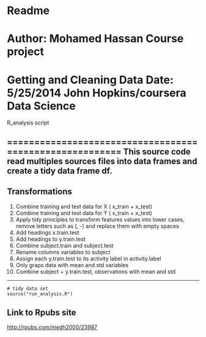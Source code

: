 Readme
========================================================

Author: Mohamed Hassan
Course project
========================================================
Getting and Cleaning Data
Date: 5/25/2014
John Hopkins/coursera Data Science
========================================================


R_analysis script

========================================================
This source code read multiples sources files into data frames
and create a tidy data frame df.
---------------------------------------------------------------
Transformations
---------------
1. Combine training and test data for X ( x_train + x_test) 
2. Combine training and test data for Y ( x_train + x_test) 
3. Apply tidy principles to transform features values into lower cases, remove letters such as (, -) and replace them with empty spaces 
4. Add headings x.train.test
5. Add headings to y.train.test
6. Combine subject.train and subject.test 
7. Rename columns variables to subject
8. Assign each y.train.test to its activity label in activity.label 
9. Only graps data with mean and std variables
10. Combine subject + y.train.test, observations with mean and std
------------------------------------------------------------------------

```{r}
# tidy data set
source("run_analysis.R")
```

Link to Rpubs site
------------------

http://rpubs.com/medh2000/23987
